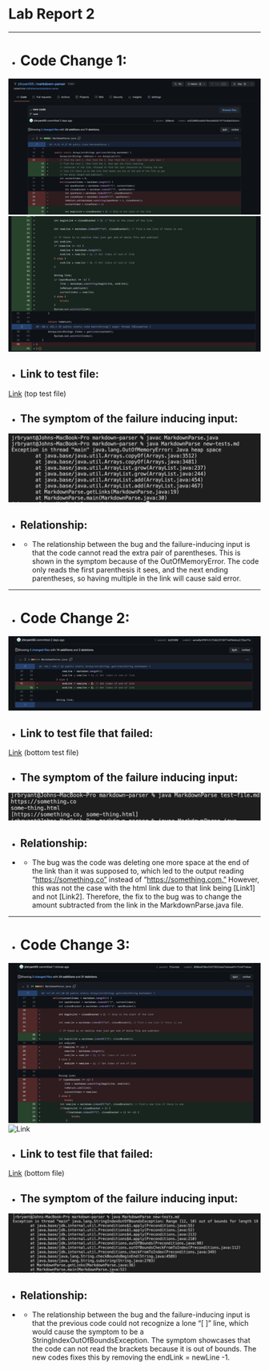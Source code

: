 # Lab Report 2
---
* # Code Change 1:
![Link](1.png)
![Link](2.png)

* ## Link to test file: 
[Link](https://github.com/jrbryant55/markdown-parser/commit/1880ed49bc1b08898199f22de9caa45688633864) (top test file)
* ## The symptom of the failure inducing input: 
![Link](6.png)

* ## Relationship:
* * The relationship between the bug and the failure-inducing input is that the code cannot read the extra pair of parentheses. This is shown in the symptom because of the OutOfMemoryError. The code only reads the first parenthesis it sees, and the next ending parentheses, so having multiple in the link will cause said error.
---
* # Code Change 2:
![Link](3.png)

* ## Link to test file that failed: 
[Link](https://github.com/jrbryant55/markdown-parser/commit/ae4a8a3f0f47c71db13f18774d966dca172ba7fa) (bottom test file)
* ## The symptom of the failure inducing input: 
![Link](4.png)
* ## Relationship:
* * The bug was the code was deleting one more space at the end of the link than it was supposed to, which led to the output reading “https://something.co” instead of “https://something.com.” However, this was not the case with the html link due to that link being [Link1] and not [Link2]. Therefore, the fix to the bug was to change the amount subtracted from the link in the MarkdownParse.java file.
---
* # Code Change 3:
![Link](9.png)
![Link](10png)
* ## Link to test file that failed: 
[Link](https://github.com/jrbryant55/markdown-parser/commit/038be8706c91573522e6d7ab6ad6fcf14d7febaa) (bottom file)
* ## The symptom of the failure inducing input: 
![Link](8.png)
* ## Relationship:
* * The relationship between the bug and the failure-inducing input is that the previous code could not recognize a lone “[ ]” line, which would cause the symptom to be a StringIndexOutOfBoundsException. The symptom showcases that the code can not read the brackets because it is out of bounds. The new codes fixes this by removing the endLink = newLine -1.

